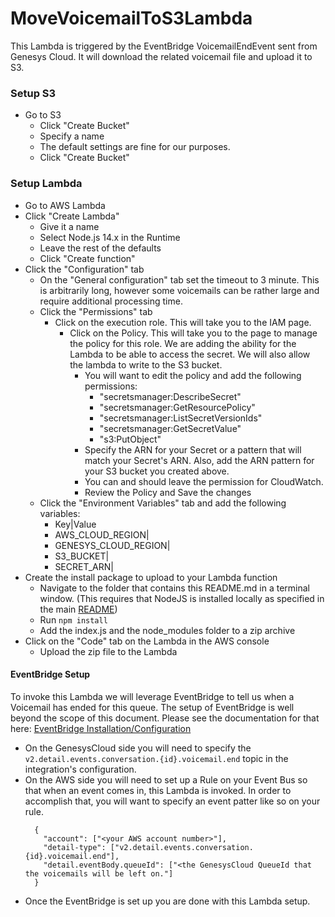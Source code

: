 # MoveVoicemailToS3Lambda

This Lambda is triggered by the EventBridge VoicemailEndEvent sent from Genesys Cloud.  It will download the related
voicemail file and upload it to S3.

### Setup S3
* Go to S3
  * Click "Create Bucket"
  * Specify a name
  * The default settings are fine for our purposes.
  * Click "Create Bucket"
### Setup Lambda
* Go to AWS Lambda
* Click "Create Lambda"
    * Give it a name
    * Select Node.js 14.x in the Runtime
    * Leave the rest of the defaults
    * Click "Create function"
* Click the "Configuration" tab
    * On the "General configuration" tab set the timeout to 3 minute.  This is arbitrarily long, however some voicemails
can be rather large and require additional processing time.
    * Click the "Permissions" tab
        * Click on the execution role.  This will take you to the IAM page.
            * Click on the Policy.  This will take you to the page to manage the policy for this role. We are adding the
ability for the Lambda to be able to access the secret.  We will also allow the lambda to write to the S3 bucket.
                * You will want to edit the policy and add the following permissions:
                    * "secretsmanager:DescribeSecret"
                    * "secretsmanager:GetResourcePolicy"
                    * "secretsmanager:ListSecretVersionIds"
                    * "secretsmanager:GetSecretValue"
                    * "s3:PutObject"
                * Specify the ARN for your Secret or a pattern that will match your Secret's ARN.  Also, add the ARN 
pattern for your S3 bucket you created above.
                * You can and should leave the permission for CloudWatch.
                * Review the Policy and Save the changes
    * Click the "Environment Variables" tab and add the following variables:
      * Key|Value
      * AWS_CLOUD_REGION|<Region where your secret and S3 bucket are located>
      * GENESYS_CLOUD_REGION|<GenesysCloud region where your org is running>
      * S3_BUCKET|<Name of your S3 bucket>
      * SECRET_ARN|<ARN of your Secret in Secrets Manager>
* Create the install package to upload to your Lambda function
    * Navigate to the folder that contains this README.md in a terminal window.  (This requires that NodeJS is installed
      locally as specified in the main [README](../README.md))
    * Run `npm install`
    * Add the index.js and the node_modules folder to a zip archive
* Click on the "Code" tab on the Lambda in the AWS console
    * Upload the zip file to the Lambda

#### EventBridge Setup
To invoke this Lambda we will leverage EventBridge to tell us when a Voicemail has ended for this queue.  The setup of
EventBridge is well beyond the scope of this document.  Please see the documentation for that here: 
[EventBridge Installation/Configuration](https://help.mypurecloud.com/articles/about-the-amazon-eventbridge-integration/)
* On the GenesysCloud side you will need to specify the `v2.detail.events.conversation.{id}.voicemail.end` topic in the 
integration's configuration.
* On the AWS side you will need to set up a Rule on your Event Bus so that when an event comes in, this Lambda is 
invoked.  In order to accomplish that, you will want to specify an event patter like so on your rule.
  ```
    {
      "account": ["<your AWS account number>"],
      "detail-type": ["v2.detail.events.conversation.{id}.voicemail.end"],
      "detail.eventBody.queueId": ["<the GenesysCloud QueueId that the voicemails will be left on."]
    } 
  ```
* Once the EventBridge is set up you are done with this Lambda setup.
